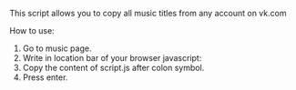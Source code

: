 This script allows you to copy all music titles from any account on vk.com

How to use:
1. Go to music page.
2. Write in location bar of your browser javascript:
3. Copy the content of script.js after colon symbol.
4. Press enter.
